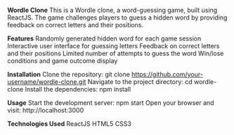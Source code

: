 **Wordle Clone**
This is a Wordle clone, a word-guessing game, built using ReactJS. The game challenges players to guess a hidden word by providing feedback on correct letters and their positions.

**Features**
Randomly generated hidden word for each game session
Interactive user interface for guessing letters
Feedback on correct letters and their positions
Limited number of attempts to guess the word
Win/lose conditions and game outcome display

**Installation**
Clone the repository: git clone https://github.com/your-username/wordle-clone.git
Navigate to the project directory: cd wordle-clone
Install the dependencies: npm install

**Usage**
Start the development server: npm start
Open your browser and visit: http://localhost:3000

**Technologies Used**
ReactJS
HTML5
CSS3
